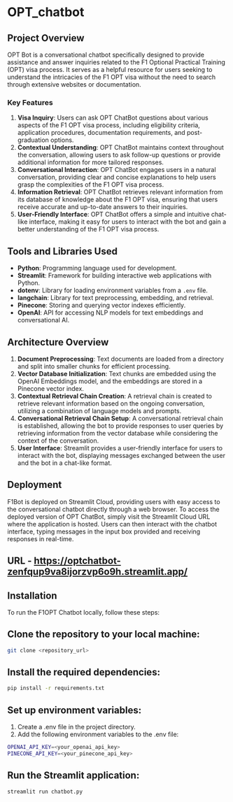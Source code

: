 # OPT_chatbot

## Project Overview

OPT Bot is a conversational chatbot specifically designed to provide assistance and answer inquiries related to the F1 Optional Practical Training (OPT) visa process. It serves as a helpful resource for users seeking to understand the intricacies of the F1 OPT visa without the need to search through extensive websites or documentation.

### Key Features
1. **Visa Inquiry**: Users can ask OPT ChatBot questions about various aspects of the F1 OPT visa process, including eligibility criteria, application procedures, documentation requirements, and post-graduation options.
2. **Contextual Understanding**: OPT ChatBot maintains context throughout the conversation, allowing users to ask follow-up questions or provide additional information for more tailored responses.
3. **Conversational Interaction**: OPT ChatBot engages users in a natural conversation, providing clear and concise explanations to help users grasp the complexities of the F1 OPT visa process.
4. **Information Retrieval**: OPT ChatBot retrieves relevant information from its database of knowledge about the F1 OPT visa, ensuring that users receive accurate and up-to-date answers to their inquiries.
5. **User-Friendly Interface**: OPT ChatBot offers a simple and intuitive chat-like interface, making it easy for users to interact with the bot and gain a better understanding of the F1 OPT visa process.



## Tools and Libraries Used

- **Python**: Programming language used for development.
- **Streamlit**: Framework for building interactive web applications with Python.
- **dotenv**: Library for loading environment variables from a `.env` file.
- **langchain**: Library for text preprocessing, embedding, and retrieval.
- **Pinecone**: Storing and querying vector indexes efficiently.
- **OpenAI**: API for accessing NLP models for text embeddings and conversational AI.


## Architecture Overview

1. **Document Preprocessing**: Text documents are loaded from a directory and split into smaller chunks for efficient processing.
2. **Vector Database Initialization**: Text chunks are embedded using the OpenAI Embeddings model, and the embeddings are stored in a Pinecone vector index.
3. **Contextual Retrieval Chain Creation**: A retrieval chain is created to retrieve relevant information based on the ongoing conversation, utilizing a combination of language models and prompts.
4. **Conversational Retrieval Chain Setup**: A conversational retrieval chain is established, allowing the bot to provide responses to user queries by retrieving information from the vector database while considering the context of the conversation.
5. **User Interface**: Streamlit provides a user-friendly interface for users to interact with the bot, displaying messages exchanged between the user and the bot in a chat-like format.

## Deployment

F1Bot is deployed on Streamlit Cloud, providing users with easy access to the conversational chatbot directly through a web browser. To access the deployed version of OPT ChatBot, simply visit the Streamlit Cloud URL where the application is hosted. Users can then interact with the chatbot interface, typing messages in the input box provided and receiving responses in real-time.

URL - https://optchatbot-zenfqup9va8ijorzvp6o9h.streamlit.app/
---

## Installation
To run the F1OPT Chatbot locally, follow these steps:

## Clone the repository to your local machine:
```bash
git clone <repository_url>
```
## Install the required dependencies:
```bash
pip install -r requirements.txt
```
## Set up environment variables:
1. Create a .env file in the project directory.
2. Add the following environment variables to the .env file:
```bash
OPENAI_API_KEY=<your_openai_api_key>
PINECONE_API_KEY=<your_pinecone_api_key>
```
## Run the Streamlit application:
```bash
streamlit run chatbot.py
```


